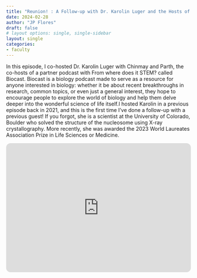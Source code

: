 ```yaml
---
title: "Reunion! : A Follow-up with Dr. Karolin Luger and the Hosts of Biocast"
date: 2024-02-28
author: "JP Flores"
draft: false
# layout options: single, single-sidebar
layout: single
categories:
- faculty
---
```


In this episode, I co-hosted Dr. Karolin Luger with Chinmay and Parth, the co-hosts of a partner podcast with From where does it STEM? called Biocast. Biocast is a biology podcast made to serve as a resource for anyone interested in biology: whether it be about recent breakthroughs in research, common topics, or even just a general interest, they hope to encourage people to explore the world of biology and help them delve deeper into the wonderful science of life itself.I hosted Karolin in a previous episode back in 2021, and this is the first time I’ve done a follow-up with a previous guest! If you forgot, she is a scientist at the University of Colorado, Boulder who solved the structure of the nucleosome using X-ray crystallography. More recently, she was awarded the 2023 World Laureates Association Prize in Life Sciences or Medicine.

<iframe style="border-radius:12px" src="https://open.spotify.com/embed/episode/3kKhq41HVRCee432DbqMSy?utm_source=generator&theme=0" width="100%" height="352" frameBorder="0" allowfullscreen="" allow="autoplay; clipboard-write; encrypted-media; fullscreen; picture-in-picture" loading="lazy"></iframe>